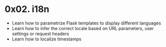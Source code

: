 # 0x02. i18n

 - Learn how to parametrize Flask templates to display different languages
 - Learn how to infer the correct locale based on URL parameters, user settings or request headers
 - Learn how to localize timestamps

